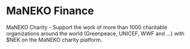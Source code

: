 # MaNEKO Finance
 MaNEKO Charity - Support the work of more than 1000 charitable organizations around the world (Greenpeace, UNICEF, WWF and ...) with $NEK on the MaNEKO charity platform.